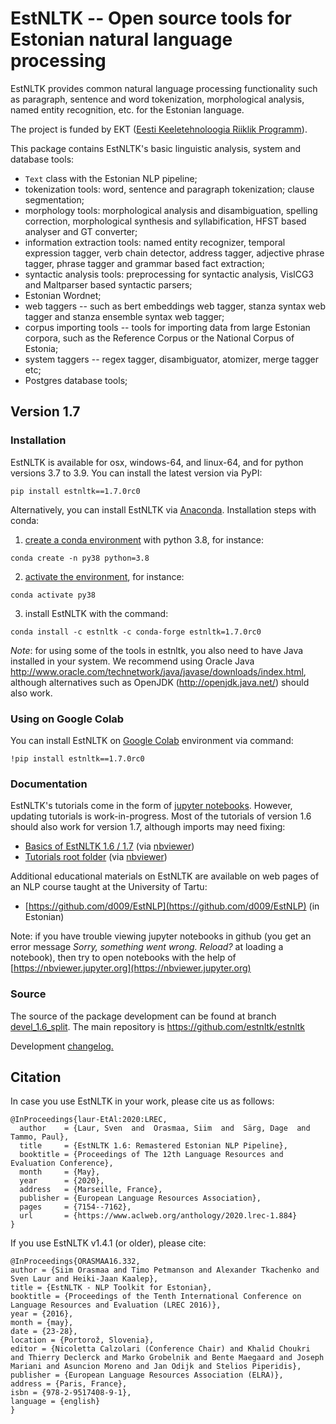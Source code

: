 EstNLTK -- Open source tools for Estonian natural language processing
=====================================================================

EstNLTK provides common natural language processing functionality such as paragraph, sentence and word tokenization,
morphological analysis, named entity recognition, etc. for the Estonian language.

The project is funded by EKT ([Eesti Keeletehnoloogia Riiklik Programm](https://www.keeletehnoloogia.ee/)).

This package contains EstNLTK's basic linguistic analysis, system and database tools:

* `Text` class with the Estonian NLP pipeline;
* tokenization tools: word, sentence and paragraph tokenization; clause segmentation; 
* morphology tools: morphological analysis and disambiguation, spelling correction, morphological synthesis and syllabification, HFST based analyser and GT converter;
* information extraction tools: named entity recognizer, temporal expression tagger, verb chain detector, address tagger, adjective phrase tagger, phrase tagger and grammar based fact extraction;
* syntactic analysis tools: preprocessing for syntactic analysis, VislCG3 and Maltparser based syntactic parsers;
* Estonian Wordnet;
* web taggers -- such as bert embeddings web tagger, stanza syntax web tagger and stanza ensemble syntax web tagger;
* corpus importing tools -- tools for importing data from large Estonian corpora, such as the Reference Corpus or the National Corpus of Estonia;
* system taggers -- regex tagger, disambiguator, atomizer, merge tagger etc;
* Postgres database tools;

## Version 1.7

### Installation

EstNLTK is available for osx, windows-64, and linux-64, and for python versions 3.7 to 3.9. 
You can install the latest version via PyPI:

```
pip install estnltk==1.7.0rc0
```

Alternatively, you can install EstNLTK via [Anaconda](https://www.anaconda.com/download). Installation steps with conda:

1. [create a conda environment](https://conda.io/projects/conda/en/latest/user-guide/tasks/manage-environments.html#creating-an-environment-with-commands) with python 3.8, for instance:
```
conda create -n py38 python=3.8
```

2. [activate the environment](https://conda.io/projects/conda/en/latest/user-guide/tasks/manage-environments.html#activating-an-environment), for instance:
```
conda activate py38
```

3. install EstNLTK with the command:
```
conda install -c estnltk -c conda-forge estnltk=1.7.0rc0
```

_Note_: for using some of the tools in estnltk, you also need to have Java installed in your system. We recommend using Oracle Java http://www.oracle.com/technetwork/java/javase/downloads/index.html, although alternatives such as OpenJDK (http://openjdk.java.net/) should also work.

### Using on Google Colab

You can install EstNLTK on [Google Colab](https://colab.research.google.com) environment via command:

```
!pip install estnltk==1.7.0rc0
```

### Documentation

EstNLTK's tutorials come in the form of [jupyter notebooks](http://jupyter.org). However, updating tutorials is work-in-progress. Most of the tutorials of version 1.6 should also work for version 1.7, although imports may need fixing:

  * [Basics of EstNLTK 1.6 / 1.7](https://github.com/estnltk/estnltk/blob/devel_1.6_split/estnltk/tutorials/basics_of_estnltk.ipynb) (via [nbviewer](https://nbviewer.org/github/estnltk/estnltk/blob/devel_1.6_split/estnltk/tutorials/basics_of_estnltk.ipynb))
  * [Tutorials root folder](https://github.com/estnltk/estnltk/blob/devel_1.6_split/estnltk/tutorials) (via [nbviewer](https://nbviewer.org/github/estnltk/estnltk/blob/devel_1.6_split/estnltk/tutorials)) 
  
Additional educational materials on EstNLTK are available on web pages of an NLP course taught at the University of Tartu:

  * [https://github.com/d009/EstNLP](https://github.com/d009/EstNLP) (in Estonian)  


Note: if you have trouble viewing jupyter notebooks in github (you get an error message _Sorry, something went wrong. Reload?_ at loading a notebook), then try to open notebooks with the help of [https://nbviewer.jupyter.org](https://nbviewer.jupyter.org)

### Source

The source of the package development can be found at branch [devel\_1.6\_split](https://github.com/estnltk/estnltk/tree/devel_1.6_split/estnltk).
The main repository is https://github.com/estnltk/estnltk

Development [changelog.](https://github.com/estnltk/estnltk/blob/devel_1.6_split/estnltk/CHANGELOG.md)

## Citation

In case you use EstNLTK in your work, please cite us as follows:

    @InProceedings{laur-EtAl:2020:LREC,
      author    = {Laur, Sven  and  Orasmaa, Siim  and  Särg, Dage  and  Tammo, Paul},
      title     = {EstNLTK 1.6: Remastered Estonian NLP Pipeline},
      booktitle = {Proceedings of The 12th Language Resources and Evaluation Conference},
      month     = {May},
      year      = {2020},
      address   = {Marseille, France},
      publisher = {European Language Resources Association},
      pages     = {7154--7162},
      url       = {https://www.aclweb.org/anthology/2020.lrec-1.884}
    }

If you use EstNLTK v1.4.1 (or older), please cite:

    @InProceedings{ORASMAA16.332,
    author = {Siim Orasmaa and Timo Petmanson and Alexander Tkachenko and Sven Laur and Heiki-Jaan Kaalep},
    title = {EstNLTK - NLP Toolkit for Estonian},
    booktitle = {Proceedings of the Tenth International Conference on Language Resources and Evaluation (LREC 2016)},
    year = {2016},
    month = {may},
    date = {23-28},
    location = {Portorož, Slovenia},
    editor = {Nicoletta Calzolari (Conference Chair) and Khalid Choukri and Thierry Declerck and Marko Grobelnik and Bente Maegaard and Joseph Mariani and Asuncion Moreno and Jan Odijk and Stelios Piperidis},
    publisher = {European Language Resources Association (ELRA)},
    address = {Paris, France},
    isbn = {978-2-9517408-9-1},
    language = {english}
    }

